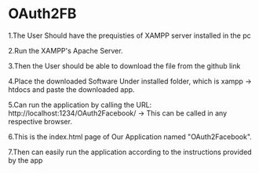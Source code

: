# OAuth2FB
1.The User Should have the prequisties of XAMPP server installed in the pc

2.Run the XAMPP's Apache Server.

3.Then the User should be able to download the file from the github link

4.Place the downloaded Software Under installed folder, which is xampp -> htdocs and paste the downloaded app.

5.Can run the application by calling the URL: http://localhost:1234/OAuth2Facebook/  -> This can be called in any respective browser.

6.This is the index.html page of Our Application named  "OAuth2Facebook".

7.Then can easily run the application according to the instructions provided by the app
